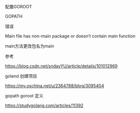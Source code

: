 配置GOROOT



GOPATH





错误

Main file has non-main package or doesn’t contain main function

main方法更改包名为main

参考

https://blog.csdn.net/sndayYU/article/details/101012969

goland 创建项目

https://my.oschina.net/u/2364788/blog/3095404



gopath goroot 定义

https://studygolang.com/articles/11392